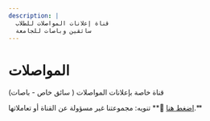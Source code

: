 ```yaml
---
description: |
  قناة إعلانات المواصلات للطلاب
  سائقين وباصات للجامعة
---
```


# المواصلات

قناة خاصة بإعلانات المواصلات
( سائق خاص - باصات)

[اضغط هنا](https://t.me/transportation7)
📌\*\* تنويه: مجموعتنا غير مسؤولة عن القناة أو تعاملاتها.\*\*

